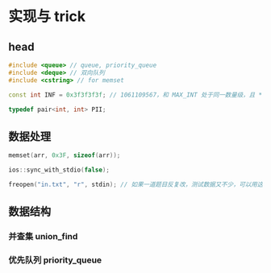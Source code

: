 # 实现与 trick

## head

``` C++
#include <queue> // queue, priority_queue
#include <deque> // 双向队列
#include <cstring> // for memset

const int INF = 0x3f3f3f3f; // 1061109567，和 MAX_INT 处于同一数量级，且 * 2 后仍然在 MAX_INT 范围内

typedef pair<int, int> PII;

```

## 数据处理

``` C++
memset(arr, 0x3F, sizeof(arr));

ios::sync_with_stdio(false);

freopen("in.txt", "r", stdin); // 如果一道题目反复改，测试数据又不少，可以用这个降低修改-验证成本...
```

## 数据结构

### 并查集 union_find

### 优先队列 priority_queue
